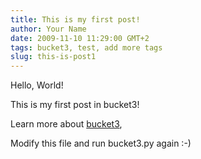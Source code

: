 ```yaml
---
title: This is my first post!
author: Your Name
date: 2009-11-10 11:29:00 GMT+2
tags: bucket3, test, add more tags
slug: this-is-post1
---
```


Hello, World!

This is my first post in bucket3!

Learn more about [bucket3](http://github.com/vrypan/bucket3), 

Modify this file and run bucket3.py again :-)
